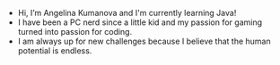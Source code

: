 - Hi, I’m Angelina Kumanova and I'm currently learning Java!
- I have been a PC nerd since a little kid and my passion for gaming turned into passion for coding.
- I am always up for new challenges because I believe that the human potential is endless.



